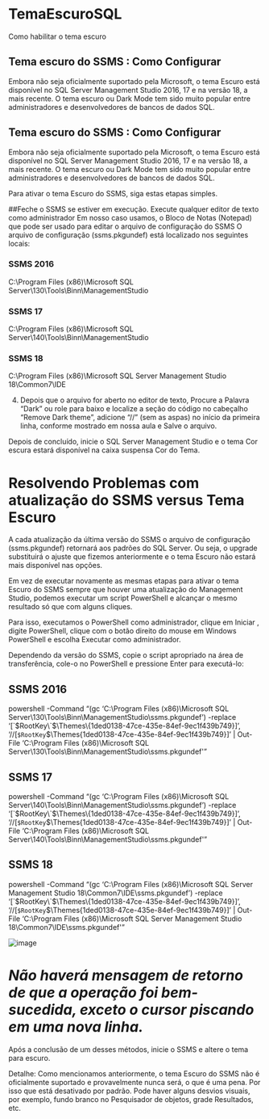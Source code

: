 # TemaEscuroSQL
Como habilitar o tema escuro

## Tema escuro do SSMS : Como Configurar
Embora não seja oficialmente suportado pela Microsoft, o tema Escuro está disponível no SQL Server Management Studio 2016, 17 e na versão 18, a mais recente.
O tema escuro ou Dark Mode tem sido muito popular entre administradores e desenvolvedores de bancos de dados SQL.

## Tema escuro do SSMS : Como Configurar
Embora não seja oficialmente suportado pela Microsoft, o tema Escuro está disponível no SQL Server Management Studio 2016, 17 e na versão 18, a mais recente.
O tema escuro ou Dark Mode tem sido muito popular entre administradores e desenvolvedores de bancos de dados SQL.

Para ativar o tema Escuro do SSMS, siga estas etapas simples.

##Feche o SSMS se estiver em execução. 
Execute qualquer editor de texto como administrador
Em nosso caso usamos, o  Bloco de Notas (Notepad) que pode ser usado para editar o arquivo de configuração do SSMS
O arquivo de configuração (ssms.pkgundef) está localizado nos seguintes locais:

### SSMS 2016
C:\Program Files (x86)\Microsoft SQL Server\130\Tools\Binn\ManagementStudio

### SSMS 17
C:\Program Files (x86)\Microsoft SQL Server\140\Tools\Binn\ManagementStudio

### SSMS 18
C:\Program Files (x86)\Microsoft SQL Server Management Studio 18\Common7\IDE

4. Depois que o arquivo for aberto no editor de texto, Procure a Palavra “Dark” ou role para baixo e localize a seção do código no cabeçalho “Remove Dark theme”, adicione “//” (sem as aspas) no início da primeira linha, conforme mostrado em nossa aula e Salve o arquivo.

Depois de concluído, inicie o SQL Server Management Studio e o tema Cor escura estará disponível na caixa suspensa Cor do Tema.


# Resolvendo Problemas com atualização do SSMS versus Tema Escuro
A cada atualização da última versão do SSMS o arquivo de configuração (ssms.pkgundef) retornará aos padrões do SQL Server. 
Ou seja, o upgrade substituirá o ajuste que fizemos anteriormente e o tema Escuro não estará mais disponível nas opções.

Em vez de executar novamente as mesmas etapas para ativar o tema Escuro do SSMS sempre que houver uma atualização do Management Studio, podemos executar um script PowerShell e alcançar o mesmo resultado só que com alguns cliques.

Para isso, executamos o PowerShell como administrador, clique em Iniciar , digite PowerShell, clique com o botão direito do mouse em Windows PowerShell e escolha Executar como administrador.

Dependendo da versão do SSMS, copie o script apropriado na área de transferência, cole-o no PowerShell e pressione Enter para executá-lo:

## SSMS 2016
powershell -Command “(gc ‘C:\Program Files (x86)\Microsoft SQL Server\130\Tools\Binn\ManagementStudio\ssms.pkgundef’) -replace ‘\[\`$RootKey\`$\\Themes\\{1ded0138-47ce-435e-84ef-9ec1f439b749}\]’, ‘//[`$RootKey`$\Themes\{1ded0138-47ce-435e-84ef-9ec1f439b749}]’ | Out-File ‘C:\Program Files (x86)\Microsoft SQL Server\130\Tools\Binn\ManagementStudio\ssms.pkgundef'”

## SSMS 17
powershell -Command “(gc ‘C:\Program Files (x86)\Microsoft SQL Server\140\Tools\Binn\ManagementStudio\ssms.pkgundef’) -replace ‘\[\`$RootKey\`$\\Themes\\{1ded0138-47ce-435e-84ef-9ec1f439b749}\]’, ‘//[`$RootKey`$\Themes\{1ded0138-47ce-435e-84ef-9ec1f439b749}]’ | Out-File ‘C:\Program Files (x86)\Microsoft SQL Server\140\Tools\Binn\ManagementStudio\ssms.pkgundef'”

## SSMS 18
powershell -Command “(gc ‘C:\Program Files (x86)\Microsoft SQL Server Management Studio 18\Common7\IDE\ssms.pkgundef’) -replace ‘\[\`$RootKey\`$\\Themes\\{1ded0138-47ce-435e-84ef-9ec1f439b749}\]’, ‘//[`$RootKey`$\Themes\{1ded0138-47ce-435e-84ef-9ec1f439b749}]’ | Out-File ‘C:\Program Files (x86)\Microsoft SQL Server Management Studio 18\Common7\IDE\ssms.pkgundef'”

![image](https://user-images.githubusercontent.com/58008758/205193158-fa8ff884-6930-4202-8a1c-565957d653af.png)


# *Não haverá mensagem de retorno de que a operação foi bem-sucedida, exceto o cursor piscando em uma nova linha.*

Após a conclusão de um desses métodos, inicie o SSMS e altere o tema para escuro.

Detalhe: Como mencionamos anteriormente, o tema Escuro do SSMS não é oficialmente suportado e provavelmente nunca será, o que é uma pena.
Por isso que está desativado por padrão. 
Pode haver alguns desvios visuais, por exemplo, fundo branco no Pesquisador de objetos, grade Resultados, etc.
